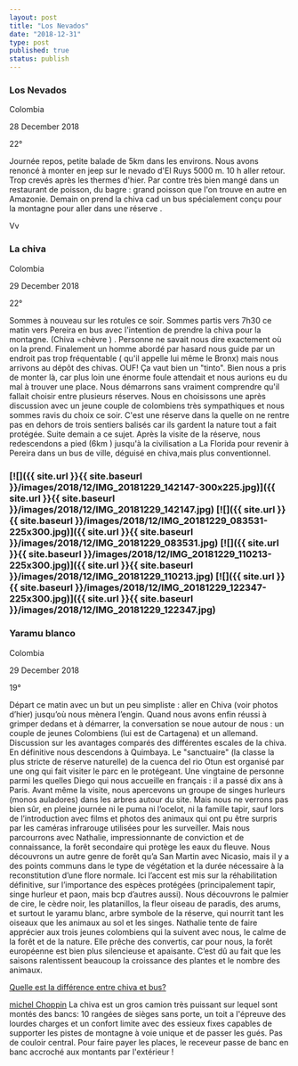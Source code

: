 ```yaml
---
layout: post
title: "Los Nevados"
date: "2018-12-31"
type: post
published: true
status: publish
---
```


### Los Nevados

Colombia

28 December 2018

22°

Journée repos, petite balade de 5km dans les environs. Nous avons renoncé à monter en jeep sur le nevado d'El Ruys 5000 m. 10 h aller retour. Trop crevés après les thermes d'hier. Par contre très bien mangé dans un restaurant de poisson, du bagre : grand poisson que l'on trouve en autre en Amazonie. Demain on prend la chiva cad un bus spécialement conçu pour la montagne pour aller dans une réserve .

Vv

### La chiva

Colombia

29 December 2018

22°

Sommes à nouveau sur les rotules ce soir. Sommes partis vers 7h30 ce matin vers Pereira en bus avec l'intention de prendre la chiva pour la montagne. (Chiva =chèvre ) . Personne ne savait nous dire exactement où on la prend. Finalement un homme abordé par hasard nous guide par un endroit pas trop fréquentable ( qu'il appelle lui même le Bronx) mais nous arrivons au dépôt des chivas. OUF! Ça vaut bien un "tinto". Bien nous a pris de monter là, car plus loin une énorme foule attendait et nous aurions eu du mal à trouver une place. Nous démarrons sans vraiment comprendre qu'il fallait choisir entre plusieurs réserves. Nous en choisissons une après discussion avec un jeune couple de colombiens très sympathiques et nous sommes ravis du choix ce soir. C'est une réserve dans la quelle on ne rentre pas en dehors de trois sentiers balisés car ils gardent la nature tout a fait protégée. Suite demain a ce sujet. Après la visite de la réserve, nous redescendons a pied (6km ) jusqu'à la civilisation a La Florida pour revenir à Pereira dans un bus de ville, déguisé en chiva,mais plus conventionnel.

### [![]({{ site.url }}{{ site.baseurl }}/images/2018/12/IMG_20181229_142147-300x225.jpg)]({{ site.url }}{{ site.baseurl }}/images/2018/12/IMG_20181229_142147.jpg) [![]({{ site.url }}{{ site.baseurl }}/images/2018/12/IMG_20181229_083531-225x300.jpg)]({{ site.url }}{{ site.baseurl }}/images/2018/12/IMG_20181229_083531.jpg) [![]({{ site.url }}{{ site.baseurl }}/images/2018/12/IMG_20181229_110213-225x300.jpg)]({{ site.url }}{{ site.baseurl }}/images/2018/12/IMG_20181229_110213.jpg) [![]({{ site.url }}{{ site.baseurl }}/images/2018/12/IMG_20181229_122347-225x300.jpg)]({{ site.url }}{{ site.baseurl }}/images/2018/12/IMG_20181229_122347.jpg)

### Yaramu blanco

Colombia

29 December 2018

19°

Départ ce matin avec un but un peu simpliste : aller en Chiva (voir photos d’hier) jusqu’où nous mènera l’engin. Quand nous avons enfin réussi à grimper dedans et à démarrer, la conversation se noue autour de nous : un couple de jeunes Colombiens (lui est de Cartagena) et un allemand. Discussion sur les avantages comparés des différentes escales de la chiva. En définitive nous descendons à Quimbaya. Le "sanctuaire" (la classe la plus stricte de réserve naturelle) de la cuenca del rio Otun est organisé par une ong qui fait visiter le parc en le protégeant. Une vingtaine de personne parmi les quelles Diego qui nous accueille en français : il a passé dix ans à Paris. Avant même la visite, nous apercevons un groupe de singes hurleurs (monos auladores) dans les arbres autour du site. Mais nous ne verrons pas bien sûr, en pleine journée ni le puma ni l’ocelot, ni la famille tapir, sauf lors de l’introduction avec films et photos des animaux qui ont pu être surpris par les caméras infrarouge utilisées pour les surveiller. Mais nous parcourrons avec Nathalie, impressionnante de conviction et de connaissance, la forêt secondaire qui protège les eaux du fleuve. Nous découvrons un autre genre de forêt qu’a San Martin avec Nicasio, mais il y a des points communs dans le type de végétation et la durée nécessaire à la reconstitution d’une flore normale. Ici l’accent est mis sur la réhabilitation définitive, sur l’importance des espèces protégées (principalement tapir, singe hurleur et paon, mais bcp d’autres aussi). Nous découvrons le palmier de cire, le cèdre noir, les platanillos, la fleur oiseau de paradis, des arums, et surtout le yaramu blanc, arbre symbole de la réserve, qui nourrit tant les oiseaux que les animaux au sol et les singes. Nathalie tente de faire apprécier aux trois jeunes colombiens qui la suivent avec nous, le calme de la forêt et de la nature. Elle prêche des convertis, car pour nous, la forêt européenne est bien plus silencieuse et apaisante. C’est dû au fait que les saisons ralentissent beaucoup la croissance des plantes et le nombre des animaux.

[Quelle est la différence entre chiva et bus?](https://www.polarsteps.com/michelChoppin)

[michel Choppin](https://www.polarsteps.com/michelChoppin) La chiva est un gros camion très puissant sur lequel sont montés des bancs: 10 rangées de sièges sans porte, un toit a l'épreuve des lourdes charges et un confort limite avec des essieux fixes capables de supporter les pistes de montagne à voie unique et de passer les gués. Pas de couloir central. Pour faire payer les places, le receveur passe de banc en banc accroché aux montants par l'extérieur !
